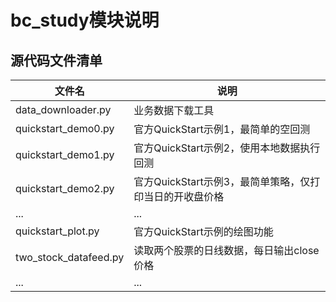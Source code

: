 # bc_study模块说明

## 源代码文件清单

| 文件名 | 说明 |
|--|--|
| data_downloader.py | 业务数据下载工具 |
| quickstart_demo0.py | 官方QuickStart示例1，最简单的空回测 |
| quickstart_demo1.py | 官方QuickStart示例2，使用本地数据执行回测 |
| quickstart_demo2.py | 官方QuickStart示例3，最简单策略，仅打印当日的开收盘价格 |
| ... | ... |
| quickstart_plot.py | 官方QuickStart示例的绘图功能 |
| two_stock_datafeed.py | 读取两个股票的日线数据，每日输出close价格 |
| ... | ... |

